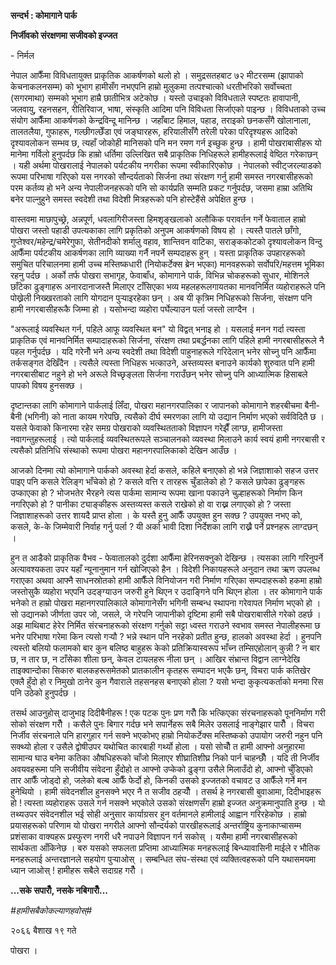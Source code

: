 **सन्दर्भ : कोमागाने पार्क**

**निर्जीवको संरक्षणमा सजीवको इज्जत**

\- निर्मल

नेपाल आफैँमा विविधतायुक्त प्राकृतिक आकर्षणको थलो हो । समुद्रसतहबाट ७२ मीटरसम्म
(झापाको केचनाकलनसम्म) को भूभाग हामीसँग नभएपनि हाम्रो मुलुकमा तत्पश्चात्को
धरतीभरिको सर्वोच्चता (सगरमाथा) सम्मको भूभाग हाम्रै छातीभित्र अटेकोछ । यस्तो
उचाइको विविधताले स्पष्टतः हावापानी, जलवायु, रहनसहन, रीतिरिवाज, भाषा, संस्कृति
आदिमा पनि विविधता सिर्जाएको पाइन्छ । विविधताको उच्च संयोग आफैँमा आकर्षणको
केन्द्रविन्दू मानिन्छ । जहाँबाट हिमाल, पहाड, तराइको छनकसँगै खोलानाला, तालतलैया,
गुफाहरू, गल्छीगल्छेँडा एवं जङ्घारहरू, हरियालीसँगै तरेली परेका परिदृश्यहरू आदिको
दृश्यावलोकन सम्भव छ, त्यहाँ जोकोही मानिसको पनि मन रमण गर्न इच्छुक हुन्छ । हामी
पोखराबासीहरू यो मानेमा गर्विलो हुनुपर्दछ कि हाम्रो धर्तिमा उल्लिखित सबै प्राकृतिक
निधिहरूले हामीहरूलाई वेष्ठित गरेकाछन् । यही अर्थमा पोखरालाई नेपालको पर्यटकीय
नगरीका रूपमा स्वीकारिएकोछ । नेपालको स्वीट्जरल्याडको रूपमा परिभाषा गरिएको यस
नगरको सौन्दर्यताको सिर्जना तथा संरक्षण गर्नु हामी समस्त नगरबासीहरूको परम कर्तव्य हो
भने अन्य नेपालीजनहरूको पनि सो कार्यप्रति सम्मति प्रकट गर्नुपर्दछ, जसमा हाम्रा अतिथि
बनेर पाल्नुहुने समस्त स्वदेशी तथा विदेशी मित्रहरूको पनि होस्टेहैंसे अपेक्षित हुन्छ ।

वास्तवमा माछापुच्छ्रे, अन्नपूर्ण, धवलागिरीजस्ता हिमशृङ्खलाको अलौकिक परावर्तन गर्ने
फेवाताल हाम्रो पोखरा जस्तो पहाडी उपत्यकाका लागि प्रकृतिको अनुपम आकर्षणको विषय हो
। त्यस्तै पातले छाँगो, गुप्तेश्वर/महेन्द्र/चमेरेगुफा, सेतीनदीको शर्मालु वहाव, शान्तिवन
वाटिका, सराङ्ककोटको दृश्यावलोकन विन्दु आफैँमा पर्यटकीय आकर्षणका लागि व्याख्या गर्नै
नपर्ने सम्पदाहरू हुन् । यस्ता प्राकृतिक उपहारहरूको समुचित परिचालनमा हामी उच्च
मस्तिष्कधारी (नियोकर्टेक्स ब्रेन भएका) मानवहरूको सर्वोपरि/महत्तम भूमिका रहनु पर्दछ ।
अर्को तर्फ पोखरा सभागृह, फेवाबाँध, कोमागाने पार्क, विभिन्न चोकहरूको सुधार, मोशिनले
छाँटेका ढुङ्गाहरू अनारदानाजस्तै मिलाएर टाँसिएका भव्य महलहरूलगायतका मानवनिर्मित
व्यहोराहरूले पनि पोख्रेली निख्खरताको लागि योगदान पुर्‍याइरहेका छन् । अब यी कृत्रिम
निधिहरूको सिर्जना, संरक्षण पनि हामी नगरबासीहरूकै जिम्मा हो । यसोभन्दा व्यहोरा
पर्घेल्याउन पर्ला जस्तो लाग्दैन ।

"अरूलाई व्यवस्थित गर्न, पहिले आफू व्यवस्थित बन" यो विद्वत् भनाइ हो । यसलाई मनन
गर्दा त्यस्ता प्राकृतिक एवं मानवनिर्मित सम्पादाहरूको सिर्जना, संरक्षण तथा प्रबर्द्धनका
लागि पहिले हामी नगरबासीहरूले नै पहल गर्नुपर्दछ । यदि गरेनौँ भने अन्य स्वदेशी तथा
विदेशी पाहुनाहरूले गरिदेलान् भनेर सोच्नु पनि आफैँमा तर्कसङ्गत देखिँदैन । त्यसैले त्यस्ता
निधिहरू भत्काउने, अस्तव्यस्त बनाउने कार्यको शुरुवात पनि हामी नगरबासीबाट नहुने हो भने
अरूले विच्छृङ्लता सिर्जना गराउँछन् भनेर सोच्नु पनि आध्यात्मिक हिसाबले पापको विषय हुनसक्छ
।

दृष्टान्तका लागि कोमागाने पार्कलाई लिँदा, पोखरा महानगरपालिका र जापानको कोमागाने
शहरबीचमा बैनी-बैनी (भगिनी) को नाता कायम गरेपछि, त्यसैको दीर्घ स्मरणका लागि यो
उद्यान निर्माण भएको सर्वविदितै छ । यसले फेवाको किनारमा रहेर समग्र पोखराको
व्यवस्थितताको विज्ञापन गरेझैँ लाग्छ, हामीजस्ता नवागन्तुहरूलाई । त्यो पार्कलाई
व्यवस्थितरूपले सञ्चालनको व्यवस्था मिलाउने कार्य स्वयं हामी नगरबासी र त्यसैको प्रतिनिधि
संस्थाको रूपमा पोखरा महानगरपालिकाको देखिन आउँछ ।

आजको दिनमा त्यो कोमागाने पार्कको अवस्था हेर्दा कसले, कहिले बनाएको हो भन्ने
जिज्ञाशाको सहज उत्तर पाइए पनि कसले रेलिङ्ग भाँचेको हो ? कसले वत्ति र तारहरू चुँडालेको
हो ? कसले छापेका ढुङ्गहरू उप्काएका हो ? भोजभतेर भैरहने त्यस पार्कमा सामान्य रूपमा
खाना पकाउने चुल्हाहरूको निर्माण किन नगरिएको हो ? पानीका ट्याङ्कीहरू अस्तव्यस्त कसले
राखेको हो वा राख्न लगाएको हो ? जस्ता जिज्ञाशाहरूको उत्तर शायदै प्राप्त होला । के
यस्तै हुनु आफैँ उपयुक्त हुन सक्छ ? उपयुक्त नभए को, कसले, के-के जिम्मेवारी निर्वाह गर्नु पर्ला
? यी अर्का भावी दिशा निर्देशका लागि राख्नै पर्ने प्रश्नहरू लाग्दछन् ।

हुन त आडैको प्राकृतिक वैभव - फेवातालको दुर्दशा आफैँमा हेरिनसक्नुको देखिन्छ । त्यसका लागि
गरिनुपर्ने अत्यावश्यकता उपर यहाँ न्यूनानुमान गर्न खोजिएको हैन । विदेशी निकायहरूले
अनुदान तथा ऋण उपलब्ध गराएका अथवा आफ्नै साधनस्रोतको हामी आफैँले विनियोजन गरी
निर्माण गरिएका सम्पदाहरूको हकमा हाम्रो जस्तोसुकै व्यहोरा भएपनि उदङ्ग्याउन जरुरी हुने
थिएन र उदाङ्गिने पनि थिएन होला । तर कोमागाने पार्क भनेको त हाम्रो पोखरा
महानगरपालिकाले कोमागानेसँग भगिनी सम्बन्ध स्थापना गरेवापत निर्माण भएको हो । सो
उद्यानको जीर्णता उपर जो, जसले, जे गरेपनि जापानीको दृष्टिमा हामी सबै पोखराबासीले
गरेको ठहर्छ । अझ माथिबाट हेरेर निर्मित संरचनाहरूको संरक्षण गर्नुको सट्टा ध्वस्त गराउने
स्वभाव समस्त नेपालीहरूमा छ भनेर परिभाषा गरेमा किन त्यसो गर्‍यौ ? भन्ने स्थान पनि
नरहेको प्रतीत हुन्छ, हालको अवस्था हेर्दा । हुनपनि त्यस्तो बलियो फलामको बार कुन
बलिष्ठ बाहुहरू केको प्रतिक्रियास्वरूप भाँच्न तम्सिएहोलान् कुन्नी ? न बार छ, न तार छ, न
टाँसेका शीला छन्, केवल टायलहरू नीला छन् । आखिर संभ्रान्त विद्वान लाग्नेदेखि
ताइक्वान्दोका सिकारु बालकहरूसमेतको प्रातकालीन कृतहरू सम्पादन भएकै छन्, विचरा पार्क
कतिखेर एक्लै हुँदो हो र निमुखो ठानेर कुन गैवाराले तहसनहस बनाएको होला ? यसो भन्दा
कुकृत्यकर्ताको मनमा रिस पनि उठेको हुनुपर्दछ ।

तसर्थ आउनुहोस् दाजुभाइ दिदीबैनीहरू ! एक पटक पुनः प्रण गरौँ कि भत्किएका संरचनाहरूको
पूननिर्माण गरी सोको संरक्षण गरौँ । कसैले पुनः बिगार गर्दछ भने सपार्नेहरू सबै मिलेर
उसलाई नाङ्गेझार पारौँ । विचरा निर्जीव संरचनाले पनि हारगुहार गर्न सक्ने भएकोभए
हाम्रो नियोकर्टेक्स मस्तिष्कको उपायोग जरुरी नहुन पनि सक्थ्यो होला र उसैले द्वोषीउपर
यथोचित कारबाही गर्थ्यो होला । यसो सोचौँ त हामी आफ्नो अनुहारमा सामान्य घाउ बनेमा
कतिका औषधिहरूको चाँजो मिलाएर शीघ्रातिशीघ्र निको पार्न चाहन्छौँ । यदि ती निर्जीव
अवयवहरूमा पनि सजीवीय संवेदना हुँदोहो त आफ्नो उप्केको ढुङ्गा उसैले मिलाउँदो हो, आफ्नो
चुँडिएको तार आफैँ जोड्दो हो, जलेको बल्ब आफैँ फेर्दो हो, किनकी उसको इज्जतको वचावट उ
आफैँले गर्ने मन हुनेथियो । हामी संवेदनशील हुनसक्ने भएर नै त सजीव ठहर्‍यौँ । तसर्थ हे
नगरबासी बुवाआमा, दिदीभाइहरू हो ! त्यस्ता व्यहोराहरू उसले गर्न नसक्ने भएकोले उसको
संरक्षणसँग हाम्रो इज्जत अनुक्रमानुपाति हुन्छ । यो तथ्यउपर संवेदनशील भई सोही अनुसार
कार्याग्रसर हुन वर्तमानले हामीलाई आह्वान गरिरहेकोछ । हाम्रो प्रयासहरूको परिणाम यो
पोखरा नगरीले आफ्नो सौन्दर्यको पारखीहरूलाई अन्तर्राष्ट्रिय कुनाकाप्चासम्म प्रशंसाका
वाक्यहरू प्रस्फुरण नगरी धरै नपाउने विज्ञापन गर्न सकोस् । यसैमा हामी नगरबासीहरूको
सार्थकता आँकिनेछ । बरु यसको सफलता प्रप्तिमा आध्यात्मिक मनहरूलाई बिन्ध्यावासिनी माईले
र भौतिक मनहरूलाई अन्तरज्ञानले सहयोग पुर्‍याओस् । सम्बन्धित संघ-संस्था एवं व्यक्तित्वहरूको
पनि यथासमयमा ध्यान जाओस् ! हामीहरू सबैले सदाग्रह गरौँ ।

**\...सके सपारौँ, नसके नबिगारौँ\...**

*#हामीसबैकोकल्याणहवोस्#*

२०६६ बैशाख १९ गते

पोखरा ।
